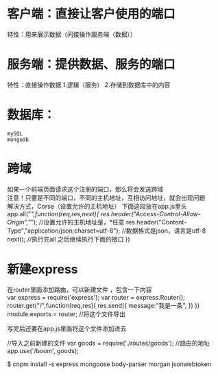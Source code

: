 

# 客户端：直接让客户使用的端口
特性：用来展示数据（间接操作服务端（数据））

# 服务端：提供数据、服务的端口
特性：直接操作数据
1.逻辑（服务）
2.存储到数据库中的内容

# 数据库：
    mySQL  
    mongodb   

# 跨域
如果一个前端页面请求这个注册的端口，那么将会发送跨域  
注意！只要是不同的端口，不同的主机地址，互相访问地址，就会出现问题  
解决方式，Corse（设置允许的主机地址）
下面这段放在app.js里头  
app.all("*",function(req,res,next){
	res.header("Access-Control-Allow-Origin","*"); //设置允许的主机地址是，*任意
	res.header("Content-Type","application/json;charset=utf-8");  //数据格式是json，语言是utf-8
	next();  //执行完all 之后继续执行下面的接口
})

# 新建express 
在router里面添加路由，可以新建文件 ，包含一下内容  
    var express = require('express');
    var router = express.Router();
    router.get("/",function(req,res){
        res.send({
            message:"我是一条",
        })
    })
    module.exports = router; //将这个文件导出

写完后还要在app.js里面将这个文件添加进去  

//导入之前新建的文件
var goods = require('./routes/goods');
//路由的地址  
app.use('/boom', goods);


$ cnpm install -s express mongoose body-parser morgan jsonwebtoken
